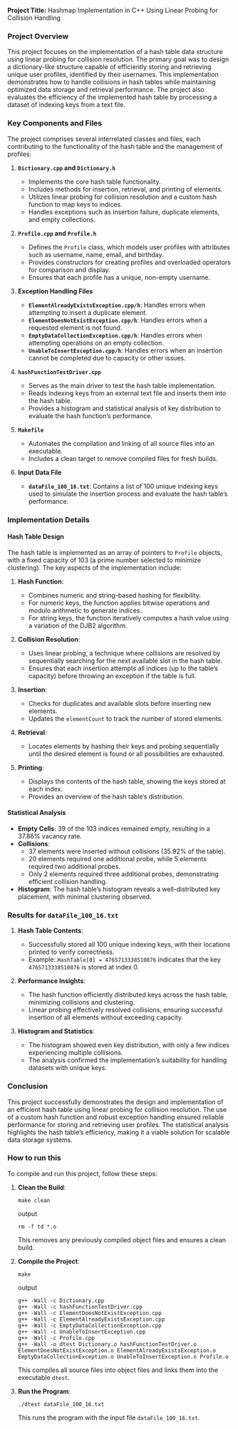**Project Title:** Hashmap Implementation in C++ Using Linear Probing for Collision Handling

### **Project Overview**
This project focuses on the implementation of a hash table data structure using linear probing for collision resolution. The primary goal was to design a dictionary-like structure capable of efficiently storing and retrieving unique user profiles, identified by their usernames. This implementation demonstrates how to handle collisions in hash tables while maintaining optimized data storage and retrieval performance. The project also evaluates the efficiency of the implemented hash table by processing a dataset of indexing keys from a text file.

### **Key Components and Files**
The project comprises several interrelated classes and files, each contributing to the functionality of the hash table and the management of profiles:

1. **`Dictionary.cpp` and `Dictionary.h`**
   - Implements the core hash table functionality.
   - Includes methods for insertion, retrieval, and printing of elements.
   - Utilizes linear probing for collision resolution and a custom hash function to map keys to indices.
   - Handles exceptions such as insertion failure, duplicate elements, and empty collections.

2. **`Profile.cpp` and `Profile.h`**
   - Defines the `Profile` class, which models user profiles with attributes such as username, name, email, and birthday.
   - Provides constructors for creating profiles and overloaded operators for comparison and display.
   - Ensures that each profile has a unique, non-empty username.

3. **Exception Handling Files**
   - **`ElementAlreadyExistsException.cpp/h`**: Handles errors when attempting to insert a duplicate element.
   - **`ElementDoesNotExistException.cpp/h`**: Handles errors when a requested element is not found.
   - **`EmptyDataCollectionException.cpp/h`**: Handles errors when attempting operations on an empty collection.
   - **`UnableToInsertException.cpp/h`**: Handles errors when an insertion cannot be completed due to capacity or other issues.

4. **`hashFunctionTestDriver.cpp`**
   - Serves as the main driver to test the hash table implementation.
   - Reads indexing keys from an external text file and inserts them into the hash table.
   - Provides a histogram and statistical analysis of key distribution to evaluate the hash function’s performance.

5. **`Makefile`**
   - Automates the compilation and linking of all source files into an executable.
   - Includes a clean target to remove compiled files for fresh builds.

6. **Input Data File**
   - **`dataFile_100_16.txt`**: Contains a list of 100 unique indexing keys used to simulate the insertion process and evaluate the hash table’s performance.

### **Implementation Details**

#### **Hash Table Design**
The hash table is implemented as an array of pointers to `Profile` objects, with a fixed capacity of 103 (a prime number selected to minimize clustering). The key aspects of the implementation include:

1. **Hash Function**:
   - Combines numeric and string-based hashing for flexibility.
   - For numeric keys, the function applies bitwise operations and modulo arithmetic to generate indices.
   - For string keys, the function iteratively computes a hash value using a variation of the DJB2 algorithm.

2. **Collision Resolution**:
   - Uses linear probing, a technique where collisions are resolved by sequentially searching for the next available slot in the hash table.
   - Ensures that each insertion attempts all indices (up to the table’s capacity) before throwing an exception if the table is full.

3. **Insertion**:
   - Checks for duplicates and available slots before inserting new elements.
   - Updates the `elementCount` to track the number of stored elements.

4. **Retrieval**:
   - Locates elements by hashing their keys and probing sequentially until the desired element is found or all possibilities are exhausted.

5. **Printing**:
   - Displays the contents of the hash table, showing the keys stored at each index.
   - Provides an overview of the hash table’s distribution.

#### **Statistical Analysis**
- **Empty Cells**: 39 of the 103 indices remained empty, resulting in a 37.86% vacancy rate.
- **Collisions**:
   - 37 elements were inserted without collisions (35.92% of the table).
   - 20 elements required one additional probe, while 5 elements required two additional probes.
   - Only 2 elements required three additional probes, demonstrating efficient collision handling.
- **Histogram**: The hash table’s histogram reveals a well-distributed key placement, with minimal clustering observed.

### **Results for `dataFile_100_16.txt`**
1. **Hash Table Contents**:
   - Successfully stored all 100 unique indexing keys, with their locations printed to verify correctness.
   - Example: `HashTable[0] = 4765713338510876` indicates that the key `4765713338510876` is stored at index 0.

2. **Performance Insights**:
   - The hash function efficiently distributed keys across the hash table, minimizing collisions and clustering.
   - Linear probing effectively resolved collisions, ensuring successful insertion of all elements without exceeding capacity.

3. **Histogram and Statistics**:
   - The histogram showed even key distribution, with only a few indices experiencing multiple collisions.
   - The analysis confirmed the implementation’s suitability for handling datasets with unique keys.

### **Conclusion**
This project successfully demonstrates the design and implementation of an efficient hash table using linear probing for collision resolution. The use of a custom hash function and robust exception handling ensured reliable performance for storing and retrieving user profiles. The statistical analysis highlights the hash table’s efficiency, making it a viable solution for scalable data storage systems.

### **How to run this**


To compile and run this project, follow these steps:

1. **Clean the Build**:

   ```
   make clean
   ```
   output
   ```
   rm -f td *.o
   ```

   This removes any previously compiled object files and ensures a clean build.

2. **Compile the Project**:

   ```
   make
   ```
   output
   ```
   g++ -Wall -c Dictionary.cpp
   g++ -Wall -c hashFunctionTestDriver.cpp 
   g++ -Wall -c ElementDoesNotExistException.cpp
   g++ -Wall -c ElementAlreadyExistsException.cpp
   g++ -Wall -c EmptyDataCollectionException.cpp
   g++ -Wall -c UnableToInsertException.cpp
   g++ -Wall -c Profile.cpp
   g++ -Wall -o dtest Dictionary.o hashFunctionTestDriver.o ElementDoesNotExistException.o ElementAlreadyExistsException.o EmptyDataCollectionException.o UnableToInsertException.o Profile.o
   ```

   This compiles all source files into object files and links them into the executable `dtest`.

4. **Run the Program**:

   ```
   ./dtest dataFile_100_16.txt
   ```

   This runs the program with the input file `dataFile_100_16.txt`.



###


